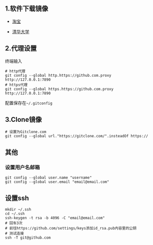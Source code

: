 ## 1.软件下载镜像

- [淘宝](https://registry.npmmirror.com/binary.html?path=git-for-windows/)

- [清华大学](https://mirrors.tuna.tsinghua.edu.cn/github-release/git-for-windows/git/LatestRelease/)

## 2.代理设置

终端输入

```
# http代理
git config --global http.https://github.com.proxy http://127.0.0.1:7890
# https代理
git config --global https.https://github.com.proxy http://127.0.0.1:7890
```

配置保存在`~/.gitconfig`

## 3.Clone镜像

```
# 设置为Gitclone.com
git config --global url."https://gitclone.com/".insteadOf https://
```



## 其他

### 设置用户名邮箱

```
git config --global user.name "username"
git config --global user.email "email@email.com"
```

## 设置ssh

```
mkdir ~/.ssh
cd ~/.ssh
ssh-keygen -t rsa -b 4096 -C "email@email.com"
# 回车3次
# 前往https://github.com/settings/keys添加id_rsa.pub内容里的公钥
# 测试连接
ssh -T git@github.com
```

